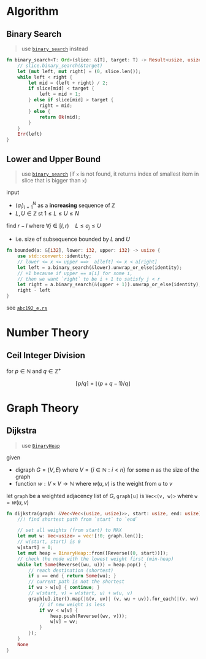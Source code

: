 <!--
## DP
- [`abc211_c.rs`](./atcoder.jp/abc211/abc211_c.rs)
-->

# Algorithm

## Binary Search
> use [`binary_search`](https://doc.rust-lang.org/std/primitive.slice.html#method.binary_search) instead

```rs
fn binary_search<T: Ord>(slice: &[T], target: T) -> Result<usize, usize> {
    // slice.binary_search(&target)
    let (mut left, mut right) = (0, slice.len());
    while left < right {
        let mid = (left + right) / 2;
        if slice[mid] < target {
            left = mid + 1;
        } else if slice[mid] > target {
            right = mid;
        } else {
            return Ok(mid);
        }
    }
    Err(left)
}
```


## Lower and Upper Bound
> use [`binary_search`](https://doc.rust-lang.org/std/primitive.slice.html#method.binary_search) (if `x` is not found, it returns index of smallest item in slice that is bigger than `x`)

input
- $(a_i)_{i=1}^N$ as a **increasing** sequence of $\mathbb Z$
- $L,U\in\mathbb Z$ st $1\le L\le U\le N$

find $r-l$ where $\forall j\in[l,r)\quad L\le a_j\le U$
- i.e. size of subsequence bounded by $L$ and $U$


```rs
fn bounded(a: &[i32], lower: i32, upper: i32) -> usize {
    use std::convert::identity;
    // lower <= x <= upper ==>  a[left] <= x < a[right]
    let left = a.binary_search(&lower).unwrap_or_else(identity);
    // +1 because if upper == a[i] for some i,
    // then we want `right` to be i + 1 to satisfy j < r
    let right = a.binary_search(&(upper + 1)).unwrap_or_else(identity);
    right - left
}
```

see [`abc192_e.rs`](./atcoder.jp/abc192/abc192_e.rs#L181)


# Number Theory

## Ceil Integer Division

for $p\in\mathbb N$ and $q\in\mathbb Z^+$

$$
\lceil p/q\rceil=\lfloor(p + q - 1)/q\rfloor
$$

# Graph Theory

## Dijkstra
> use [`BinaryHeap`](https://doc.rust-lang.org/std/collections/binary_heap/index.html#examples)

given

- digraph $G=(V,E)$ where $V=\lbrace i\in\mathbb N:i\lt n\rbrace$ for some $n$ as the size of the graph
- function $w:V\times V\to\mathbb N$ where $w(u,v)$ is the weight from $u$ to $v$

let `graph` be a weighted adjacency list of $G$, `graph[u]` is `Vec<(v, w)>` where $\texttt{w}=w(u,v)$

```rs
fn dijkstra(graph: &Vec<Vec<(usize, usize)>>, start: usize, end: usize) -> Option<usize> {
    //! find shortest path from `start` to `end`

    // set all weights (from start) to MAX
    let mut w: Vec<usize> = vec![!0; graph.len()];
    // w(start, start) is 0
    w[start] = 0;
    let mut heap = BinaryHeap::from([Reverse((0, start))]);
    // check the node with the lowest weight first (min-heap)
    while let Some(Reverse((wu, u))) = heap.pop() {
        // reach destination (shortest)
        if u == end { return Some(wu); }
        // current path is not the shortest
        if wu > w[u] { continue; }
        // w(start, v) = w(start, u) + w(u, v)
        graph[u].iter().map(|&(v, uv)| (v, wu + uv)).for_each(|(v, wv)| {
            // if new weight is less
            if wv < w[v] {
                heap.push(Reverse((wv, v)));
                w[v] = wv;
            }
        });
    }
    None
}
```
